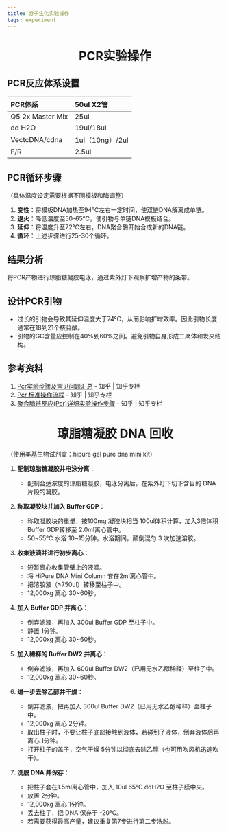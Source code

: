 ```yaml
---
title: 分子生化实验操作
tags: experiment
---
```


# <center>PCR实验操作</center>

## PCR反应体系设置

| PCR体系                                                            | 50ul X2管       |
| :---                                                              |:---            |
| Q5 2x Master Mix                                                   | 25ul           |
| dd H2O                                                             | 19ul/18ul      |
| VectcDNA/cdna                                                      | 1ul（10ng）/2ul |
| F/R                                                                | 2.5ul          |

## PCR循环步骤
（具体温度设定需要根据不同模板和酶调整）

1. **变性**：将模板DNA加热至94℃左右一定时间，使双链DNA解离成单链。
2. **退火**：降低温度至50-65℃，使引物与单链DNA模板结合。
3. **延伸**：将温度升至72℃左右，DNA聚合酶开始合成新的DNA链。
4. **循环**：上述步骤进行25-30个循环。

## 结果分析
将PCR产物进行琼脂糖凝胶电泳，通过紫外灯下观察扩增产物的条带。

## 设计PCR引物
- 过长的引物会导致其延伸温度大于74°C，从而影响扩增效率。因此引物长度通常在18到21个核苷酸。
- 引物的GC含量应控制在40%到60%之间。避免引物自身形成二聚体和发夹结构。

## 参考资料
1. [Pcr实验步骤及常见问题汇总](https://zhuanlan.zhihu.com/p/56943837)           - 知乎 | 知乎专栏
2. [Pcr 标准操作流程](https://zhuanlan.zhihu.com/p/33950762)                   - 知乎 | 知乎专栏
3. [聚合酶链反应(Pcr)详细实验操作步骤](https://www.zhihu.com/question/26452765)  - 知乎 | 知乎专栏



# <center>琼脂糖凝胶 DNA 回收<center>
（使用美基生物试剂盒：hipure gel pure dna mini kit）

1. **配制琼脂糖凝胶并电泳分离**：
   - 配制合适浓度的琼脂糖凝胶，电泳分离后，在紫外灯下切下含目的 DNA 片段的凝胶。

2. **称取凝胶块并加入 Buffer GDP**：
   - 称取凝胶块的重量，按100mg 凝胶块相当 100ul体积计算，加入3倍体积 Buffer GDP转移至 2.0ml离心管中。
   - 50~55℃ 水浴 10~15分钟，水浴期间，颠倒混匀 3 次加速溶胶。

3. **收集液滴并进行初步离心**：
   - 短暂离心收集管壁上的液滴。
   - 将 HiPure DNA Mini Column 套在2ml离心管中。
   - 把溶胶液（≤750ul）转移至柱子中。
   - 12,000xg 离心 30~60秒。

4. **加入 Buffer GDP 并离心**：
   - 倒弃滤液，再加入 300ul Buffer GDP 至柱子中。
   - 静置 1分钟。
   - 12,000xg 离心 30~60秒。

5. **加入稀释的 Buffer DW2 并离心**：
   - 倒弃滤液，再加入 600ul Buffer DW2（已用无水乙醇稀释）至柱子中。
   - 12,000xg 离心 30~60秒。

6. **进一步去除乙醇并干燥**：
   - 倒弃滤液，把再加入 300ul Buffer DW2（已用无水乙醇稀释）至柱子中。
   - 12,000xg 离心 2分钟。
   - 取出柱子时，不要让柱子底部接触到液体，若碰到了液体，倒弃液体后再离心 1分钟。
   - 打开柱子的盖子，空气干燥 5分钟以彻底去除乙醇（也可用吹风机迅速吹干）。

7. **洗脱 DNA 并保存**：
   - 把柱子套在1.5ml离心管中，加入 10ul 65℃ ddH2O 至柱子膜中央。
   - 放置 2分钟。
   - 12,000xg 离心 1分钟。
   - 丢去柱子，把 DNA 保存于 -20℃。
   - 若需要获得最高产量，建议重复第7步进行第二步洗脱。